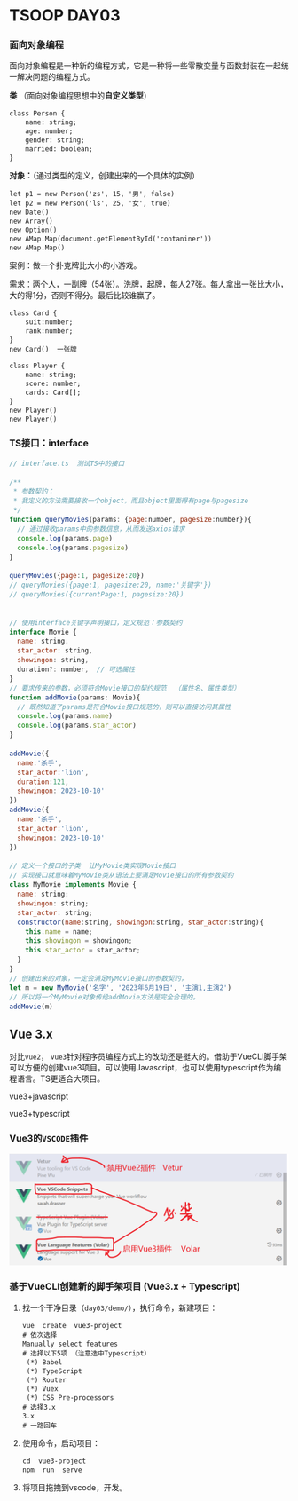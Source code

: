# TSOOP DAY03

### 面向对象编程 

面向对象编程是一种新的编程方式，它是一种将一些零散变量与函数封装在一起统一解决问题的编程方式。

**类**  （面向对象编程思想中的**自定义类型**） 

```
class Person {
    name: string;
    age: number;
    gender: string;
    married: boolean;
}
```

**对象：**（通过类型的定义，创建出来的一个具体的实例）

```
let p1 = new Person('zs', 15, '男', false)
let p2 = new Person('ls', 25, '女', true)
new Date()
new Array()
new Option()
new AMap.Map(document.getElementById('contaniner'))
new AMap.Map()
```



案例：做一个扑克牌比大小的小游戏。

需求：两个人，一副牌（54张）。洗牌，起牌，每人27张。每人拿出一张比大小，大的得1分，否则不得分。最后比较谁赢了。

```
class Card {
    suit:number;
    rank:number;
}
new Card()  一张牌
```

```
class Player {
    name: string;
    score: number;
    cards: Card[];
}
new Player()
new Player()
```



### TS接口：interface

```javascript
// interface.ts  测试TS中的接口

/**
 * 参数契约：
 * 我定义的方法需要接收一个object，而且object里面得有page与pagesize
 */
function queryMovies(params: {page:number, pagesize:number}){
  // 通过接收params中的参数信息，从而发送axios请求
  console.log(params.page)
  console.log(params.pagesize)
}

queryMovies({page:1, pagesize:20})
// queryMovies({page:1, pagesize:20, name:'关键字'})
// queryMovies({currentPage:1, pagesize:20})


// 使用interface关键字声明接口，定义规范：参数契约
interface Movie {
  name: string,
  star_actor: string,
  showingon: string,
  duration?: number,  // 可选属性
}
// 要求传来的参数，必须符合Movie接口的契约规范  （属性名、属性类型）
function addMovie(params: Movie){
  // 既然知道了params是符合Movie接口规范的，则可以直接访问其属性
  console.log(params.name)
  console.log(params.star_actor)
}

addMovie({
  name:'杀手', 
  star_actor:'lion', 
  duration:121, 
  showingon:'2023-10-10'
})
addMovie({
  name:'杀手', 
  star_actor:'lion', 
  showingon:'2023-10-10'
})

// 定义一个接口的子类  让MyMovie类实现Movie接口
// 实现接口就意味着MyMovie类从语法上要满足Movie接口的所有参数契约
class MyMovie implements Movie {
  name: string;
  showingon: string;
  star_actor: string;
  constructor(name:string, showingon:string, star_actor:string){
    this.name = name;
    this.showingon = showingon;
    this.star_actor = star_actor;
  }
}
// 创建出来的对象，一定会满足MyMovie接口的参数契约，
let m = new MyMovie('名字', '2023年6月19日', '主演1,主演2')
// 所以将一个MyMovie对象传给addMovie方法是完全合理的。
addMovie(m)
```



## Vue 3.x

对比`vue2`， `vue3`针对程序员编程方式上的改动还是挺大的。借助于VueCLI脚手架可以方便的创建vue3项目。可以使用Javascript，也可以使用typescript作为编程语言。TS更适合大项目。

vue3+javascript

vue3+typescript

### Vue3的`VSCODE`插件

![1687163837725](../../day02/note/assets/1687163837725.png)

### 基于VueCLI创建新的脚手架项目 (Vue3.x + Typescript)

1. 找一个干净目录（`day03/demo/`），执行命令，新建项目： 

   ```shell
   vue  create  vue3-project
   # 依次选择
   Manually select features
   # 选择以下5项 （注意选中Typescript）
    (*) Babel
    (*) TypeScript
    (*) Router
    (*) Vuex
    (*) CSS Pre-processors
   # 选择3.x
   3.x
   # 一路回车
   ```

2. 使用命令，启动项目：

   ```
   cd  vue3-project
   npm  run  serve
   ```

3. 将项目拖拽到vscode，开发。




























